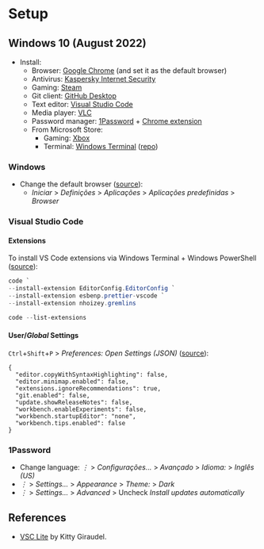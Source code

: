 # Setup

## Windows 10 (August 2022)

- Install:
  - Browser: [Google Chrome](https://www.google.com/chrome/) (and set it as the default browser)
  - Antivirus: [Kaspersky Internet Security](https://www.kaspersky.com/internet-security)
  - Gaming: [Steam](https://store.steampowered.com/)
  - Git client: [GitHub Desktop](https://desktop.github.com/)
  - Text editor: [Visual Studio Code](https://code.visualstudio.com/)
  - Media player: [VLC](https://www.videolan.org/vlc/)
  - Password manager: [1Password](https://1password.com/downloads/windows/) + [Chrome extension](https://1password.com/downloads/mac/#browsers)
  - From Microsoft Store:
    - Gaming: [Xbox](https://www.microsoft.com/store/productId/9MV0B5HZVK9Z)
    - Terminal: [Windows Terminal](https://www.microsoft.com/store/productId/9N0DX20HK701) ([repo](https://github.com/microsoft/terminal))

### Windows

- Change the default browser ([source](https://support.google.com/chrome/answer/95417)):
  - _Iniciar_ > _Definições_ > _Aplicações_ > _Aplicações predefinidas_ > _Browser_

### Visual Studio Code

#### Extensions

To install VS Code extensions via Windows Terminal + Windows PowerShell ([source](https://stackoverflow.com/a/72988250)):

```PowerShell
code `
--install-extension EditorConfig.EditorConfig `
--install-extension esbenp.prettier-vscode `
--install-extension nhoizey.gremlins
```

```PowerShell
code --list-extensions
```

#### User/_Global_ Settings

`Ctrl`+`Shift`+`P` > _Preferences: Open Settings (JSON)_ ([source](https://code.visualstudio.com/docs/getstarted/settings#_settingsjson)):

```jsonc
{
  "editor.copyWithSyntaxHighlighting": false,
  "editor.minimap.enabled": false,
  "extensions.ignoreRecommendations": true,
  "git.enabled": false,
  "update.showReleaseNotes": false,
  "workbench.enableExperiments": false,
  "workbench.startupEditor": "none",
  "workbench.tips.enabled": false
}
```

### 1Password

- Change language: _⋮_ > _Configurações..._ > _Avançado_ > _Idioma:_ > _Inglês (US)_
- _⋮_ > _Settings..._ > _Appearance_ > _Theme:_ > _Dark_
- _⋮_ > _Settings..._ > _Advanced_ > Uncheck _Install updates automatically_

## References

- [VSC Lite](https://kittygiraudel.com/snippets/vsc-lite/) by Kitty Giraudel.
